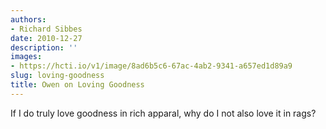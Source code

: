 ```yaml
---
authors:
- Richard Sibbes
date: 2010-12-27
description: ''
images:
- https://hcti.io/v1/image/8ad6b5c6-67ac-4ab2-9341-a657ed1d89a9
slug: loving-goodness
title: Owen on Loving Goodness
---
```


If I do truly love goodness in rich apparal, why do I not also love it in rags?